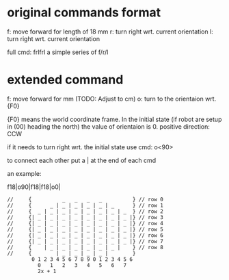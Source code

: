 # original commands format

f: move forward for length of 18 mm
r: turn right wrt. current orientation
l: turn right wrt. current orientation

full cmd: frlfrl
a simple series of f/r/l

# extended command

f<length>: move forward for <length> mm (TODO: Adjust to cm)
o<deg>: turn to the orientaion wrt. {F0}

{F0} means the world coordinate frame. In the initial state (if robot are setup in (00) heading the north) the value of orientaion is 0. positive direction: CCW

if it needs to turn right wrt. the initial state use cmd: o<90>

to connect each other put a  | at the end of each cmd

an example:

f18|o90|f18|f18|o0|


    //     {          _   _   _   _          } // row 0
    //     {      _ | _ | _ | _ | _ | _      } // row 1
    //     {  _ | _ | _ | _ | _ | _ | _ | _  } // row 2
    //     {| _ | _ | _ | _ | _ | _ | _ | _ |} // row 3
    //     {| _ | _ | _ | _ | _ | _ | _ | _ |} // row 4
    //     {| _ | _ | _ | _ | _ | _ | _ | _ |} // row 5
    //     {| _ | _ | _ | _ | _ | _ | _ | _ |} // row 6
    //     {| _ | _ | _ | _ | _ | _ | _ | _ |} // row 7
    //     {    | _ | _ | _ | _ | _ | _ |    } // row 8
    //     {        | _ | _ | _ | _ |        } 
            0 1 2 3 4 5 6 7 8 9 0 1 2 3 4 5 6
              0   1   2   3   4   5   6   7
              2x + 1
